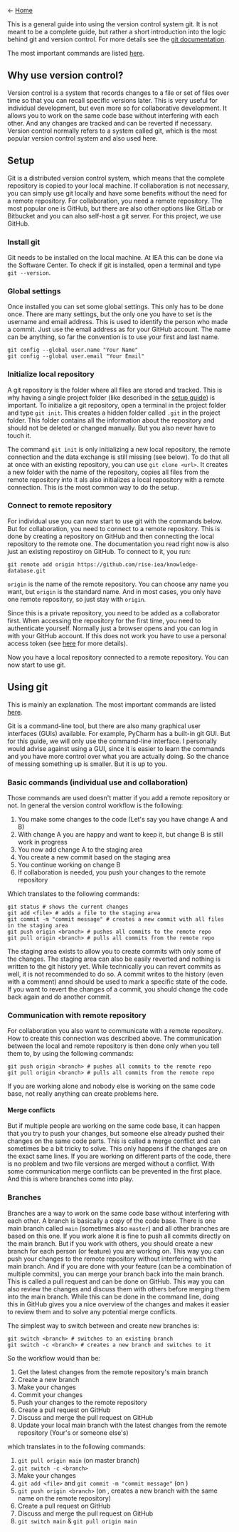 <- [Home](home)

This is a general guide into using the version control system git. It is not meant to be a complete guide, but rather a short introduction into the logic behind git and version control. For more details see the [git documentation](https://git-scm.com/docs).

The most important commands are listed [here](Git-Cheat-Sheet.md).

## Why use version control?
Version control is a system that records changes to a file or set of files over time so that you can recall specific versions later. This is very useful for individual development, but even more so for collaborative development. It allows you to work on the same code base without interfering with each other. And any changes are tracked and can be reverted if necessary. Version control normally refers to a system called git, which is the most popular version control system and also used here.

## Setup
Git is a distributed version control system, which means that the complete repository is copied to your local machine. If collaboration is not necessary, you can simply use git locally and have some benefits without the need for a remote repository. For collaboration, you need a remote repository. The most popular one is GitHub, but there are also other options like GitLab or Bitbucket and you can also self-host a git server. For this project, we use GitHub.

### Install git
Git needs to be installed on the local machine. At IEA this can be done via the Software Center. To check if git is installed, open a terminal and type `git --version`.

### Global settings
Once installed you can set some global settings. This only has to be done once. There are many settings, but the only one you have to set is the username and email address. This is used to identify the person who made a commit. Just use the email address as for your GitHub account. The name can be anything, so far the convention is to use your first and last name.

    git config --global user.name "Your Name"
    git config --global user.email "Your Email"


### Initialize local repository
A git repository is the folder where all files are stored and tracked. This is why having a single project folder (like described in the [setup guide](Setup.md)) is important. To initialize a git repository, open a terminal in the project folder and type `git init`. This creates a hidden folder called `.git` in the project folder. This folder contains all the information about the repository and should not be deleted or changed manually. But you also never have to touch it. 

 The command `git init` is only initializing a new local repository, the remote connection and the data exchange is still missing (see below). To do that all at once with an existing repository, you can use `git clone <url>`. It creates a new folder with the name of the repository, copies all files from the remote repository into it als also initializes a local repository with a remote connection. This is the most common way to do the setup.


### Connect to remote repository
For individual use you can now start to use git with the commands below. But for collaboration, you need to connect to a remote repository. This is done by creating a repository on GitHub and then connecting the local repository to the remote one. The documentation you read right now is also just an existing repostiroy on GitHub. To connect to it, you run:

    git remote add origin https://github.com/rise-iea/knowledge-database.git

`origin` is the name of the remote repository. You can choose any name you want, but `origin` is the standard name. And in most cases, you only have one remote repository, so just stay with `origin`.

Since this is a private repository, you need to be added as a collaborator first. When accessing the repository for the first time, you need to authenticate yourself. Normally just a browser opens and you can log in with your GitHub account. If this does not work you have to use a personal access token (see [here](https://docs.github.com/en/github/authenticating-to-github/keeping-your-account-and-data-secure/creating-a-personal-access-token) for more details).

Now you have a local repository connected to a remote repository. You can now start to use git.

## Using git
This is mainly an explanation. The most important commands are listed [here](Git-Cheat-Sheet.md).

Git is a command-line tool, but there are also many graphical user interfaces (GUIs) available. For example, PyCharm has a built-in git GUI. But for this guide, we will only use the command-line interface. I personally would advise against using a GUI, since it is easier to learn the commands and you have more control over what you are actually doing. So the chance of messing something up is smaller. But it is up to you.

### Basic commands (individual use and collaboration)
Those commands are used doesn't matter if you add a remote repository or not. In general the version control workflow is the following:

1. You make some changes to the code (Let's say you have change A and B)
2. With change A you are happy and want to keep it, but change B is still work in progress
3. You now add change A to the staging area
4. You create a new commit based on the staging area
5. You continue working on change B
6. If collaboration is needed, you push your changes to the remote repository

Which translates to the following commands:

    git status # shows the current changes
    git add <file> # adds a file to the staging area
    git commit -m "commit message" # creates a new commit with all files in the staging area
    git push origin <branch> # pushes all commits to the remote repo
    git pull origin <branch> # pulls all commits from the remote repo

The staging area exists to allow you to create commits with only some of the changes. The staging area can also be easily reverted and nothing is written to the git history yet. While technically you can revert commits as well, it is not recommended to do so. A commit writes to the history (even with a comment) annd should be used to mark a specific state of the code. If you want to revert the changes of a commit, you should change the code back again and do another commit.

### Communication with remote repository
For collaboration you also want to communicate with a remote repository. How to create this connection was described above. The communication between the local and remote repository is then done only when you tell them to, by using the following commands:

    git push origin <branch> # pushes all commits to the remote repo
    git pull origin <branch> # pulls all commits from the remote repo

If you are working alone and nobody else is working on the same code base, not really anything can create problems here. 

#### Merge conflicts
But if multiple people are working on the same code base, it can happen that you try to push your changes, but someone else already pushed their changes on the same code parts. This is called a merge conflict and can sometimes be a bit tricky to solve. This only happens if the changes are on the exact same lines. If you are working on different parts of the code, there is no problem and two file versions are merged without a conflict. With some communication merge conflicts can be prevented in the first place. And this is where branches come into play.

### Branches
Branches are a way to work on the same code base without interfering with each other. A branch is basically a copy of the code base. There is one main branch called `main` (sometimes also `master`) and all other branches are based on this one. If you work alone it is fine to push all commits directly on the main branch. But if you work with others, you should create a new branch for each person (or feature) you are working on. This way you can push your changes to the remote repository without interfering with the main branch. And if you are done with your feature (can be a combination of multiple commits), you can merge your branch back into the main branch. This is called a pull request and can be done on GitHub. This way you can also review the changes and discuss them with others before merging them into the main branch. While this can be done in the command line, doing this in GitHub gives you a nice overview of the changes and makes it easier to review them and to solve any potential merge conflicts.

The simplest way to switch between and create new branches is:

    git switch <branch> # switches to an existing branch
    git switch -c <branch> # creates a new branch and switches to it

So the workflow would than be:

1. Get the latest changes from the remote repository's main branch
2. Create a new branch
3. Make your changes
4. Commit your changes
5. Push your changes to the remote repository
6. Create a pull request on GitHub
7. Discuss and merge the pull request on GitHub
8. Update your local main branch with the latest changes from the remote repository (Your's or someone else's)

which translates in to the following commands:

1. `git pull origin main` (on master branch)
2. `git switch -c <branch>`
3. Make your changes
4. `git add <file>` and `git commit -m "commit message"` (on <branch>)
5. `git push origin <branch>` (on <branch>, creates a new branch with the same name on the remote repository)
6. Create a pull request on GitHub
7. Discuss and merge the pull request on GitHub
8. `git switch main` & `git pull origin main`


